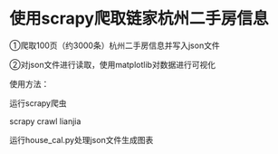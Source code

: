 # 使用scrapy爬取链家杭州二手房信息
①爬取100页（约3000条）杭州二手房信息并写入json文件

②对json文件进行读取，使用matplotlib对数据进行可视化

使用方法： 

运行scrapy爬虫

scrapy crawl lianjia

运行house_cal.py处理json文件生成图表
